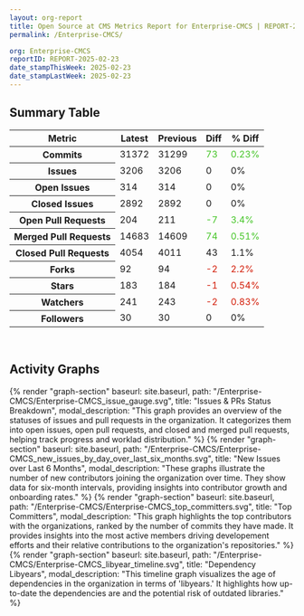 ```yaml
---
layout: org-report
title: Open Source at CMS Metrics Report for Enterprise-CMCS | REPORT-2025-02-23
permalink: /Enterprise-CMCS/

org: Enterprise-CMCS
reportID: REPORT-2025-02-23
date_stampThisWeek: 2025-02-23
date_stampLastWeek: 2025-02-23
---
```

<div class="summary-table">
  <table class="usa-table usa-table--borderless">
    <h2> Summary Table </h2>
    <thead>
      <tr>
        <th scope="col">Metric</th>
        <th scope="col">Latest</th>
        <th scope="col">Previous</th>
        <th scope="col">Diff</th>
        <th scope="col">% Diff</th>
      </tr>
    </thead>
    <tbody>
      <tr>
        <th scope="row">Commits</th>
        <td>31372</td>
        <td>31299</td>
        <td style="color: #45c527" >73</td>
        <td style="color: #45c527" >0.23%</td>
      </tr>
      <tr>
        <th scope="row">Issues</th>
        <td>3206</td>
        <td>3206</td>
        <td style="" >0</td>
        <td style="" >0%</td>
      </tr>
      <tr>
        <th scope="row">Open Issues</th>
        <td>314</td>
        <td>314</td>
        <td style="" >0</td>
        <td style="" >0%</td>
      </tr>
      <tr>
        <th scope="row">Closed Issues</th>
        <td>2892</td>
        <td>2892</td>
        <td style="" >0</td>
        <td style="" >0%</td>
      </tr>
      <tr>
        <th scope="row">Open Pull Requests</th>
        <td>204</td>
        <td>211</td>
        <td style="color: #45c527" >-7</td>
        <td style="color: #45c527" >3.4%</td>
      </tr>
      <tr>
        <th scope="row">Merged Pull Requests</th>
        <td>14683</td>
        <td>14609</td>
        <td style="color: #45c527" >74</td>
        <td style="color: #45c527" >0.51%</td>
      </tr>
      <tr>
        <th scope="row">Closed Pull Requests</th>
        <td>4054</td>
        <td>4011</td>
        <td style="" >43</td>
        <td style="" >1.1%</td>
      </tr>
      <tr>
        <th scope="row">Forks</th>
        <td>92</td>
        <td>94</td>
        <td style="color: #d31c08" >-2</td>
        <td style="color: #d31c08" >2.2%</td>
      </tr>
      <tr>
        <th scope="row">Stars</th>
        <td>183</td>
        <td>184</td>
        <td style="color: #d31c08" >-1</td>
        <td style="color: #d31c08" >0.54%</td>
      </tr>
      <tr>
        <th scope="row">Watchers</th>
        <td>241</td>
        <td>243</td>
        <td style="color: #d31c08" >-2</td>
        <td style="color: #d31c08" >0.83%</td>
      </tr>
      <tr>
        <th scope="row">Followers</th>
        <td>30</td>
        <td>30</td>
        <td style="" >0</td>
        <td style="" >0%</td>
      </tr>
    </tbody>
  </table>
</div>
<div class="graph-container">
  <br>
  <h2 class="graph-section-title">Activity Graphs</h2>
  <div class="all-graphs">
    <!--- Issues/PRs Status Breakdown Graph -->
    {% render "graph-section" baseurl: site.baseurl, path: "/Enterprise-CMCS/Enterprise-CMCS_issue_gauge.svg", title: "Issues & PRs Status Breakdown", modal_description: "This graph provides an overview of the statuses of issues and pull requests in the organization. It categorizes them into open issues, open pull requests, and closed and merged pull requests, helping track progress and worklad distribution." %}
    <!-- New Issues over Last 6 Months -->
    {% render "graph-section" baseurl: site.baseurl, path: "/Enterprise-CMCS/Enterprise-CMCS_new_issues_by_day_over_last_six_months.svg", title: "New Issues over Last 6 Months", modal_description: "These graphs illustrate the number of new contributors joining the organization over time. They show data for six-month intervals, providing insights into contributor growth and onboarding rates." %}
    <!-- Top Committers Bar Graph -->
    {% render "graph-section" baseurl: site.baseurl, path: "/Enterprise-CMCS/Enterprise-CMCS_top_committers.svg", title: "Top Committers", modal_description: "This graph highlights the top contributors with the organizations, ranked by the number of commits they have made. It provides insights into the most active members driving developement efforts and their relative contributions to the organization's repositories." %}
    <!-- Libyear Timeline Graph -->
    {% render "graph-section" baseurl: site.baseurl, path: "/Enterprise-CMCS/Enterprise-CMCS_libyear_timeline.svg", title: "Dependency Libyears", modal_description: "This timeline graph visualizes the age of dependencies in the organization in terms of 'libyears.' It highlights how up-to-date the dependencies are and the potential risk of outdated libraries." %}
  </div>
</div>